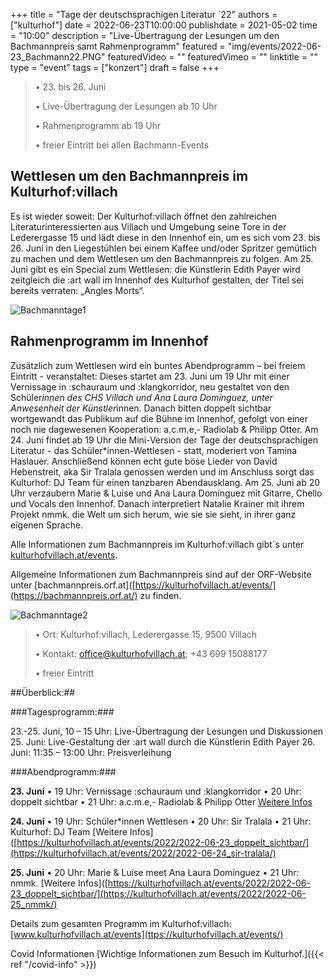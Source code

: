 +++
title = "Tage der deutschsprachigen Literatur `22"
authors = ["kulturhof"]
date = 2022-06-23T10:00:00
publishdate = 2021-05-02
time = "10:00"
description = "Live-Übertragung der Lesungen um den Bachmannpreis samt Rahmenprogramm"
featured = "img/events/2022-06-23_Bachmann22.PNG"
featuredVideo = ""
featuredVimeo = ""
linktitle = ""
type = "event"
tags = ["konzert"]
draft = false
+++

>•	23. bis 26. Juni
>
>•	Live-Übertragung der Lesungen ab 10 Uhr
>
>•	Rahmenprogramm ab 19 Uhr
>
>•	freier Eintritt bei allen Bachmann-Events
>


## Wettlesen um den Bachmannpreis im Kulturhof:villach ##

Es ist wieder soweit: Der Kulturhof:villach öffnet den zahlreichen Literaturinteressierten aus Villach und Umgebung seine Tore in der Lederergasse 15 und lädt diese in den Innenhof ein, um es sich vom 23. bis 26. Juni in den Liegestühlen bei einem Kaffee und/oder Spritzer gemütlich zu machen und dem Wettlesen um den Bachmannpreis zu folgen.
Am 25. Juni gibt es ein Special zum Wettlesen: die Künstlerin Edith Payer wird zeitgleich die :art wall im Innenhof des Kulturhof gestalten, der Titel sei bereits verraten: „Angles Morts“.


![Bachmanntage1](/img/events/2022-06-23_Bachmann1.jpg)

## Rahmenprogramm im Innenhof ##

Zusätzlich zum Wettlesen wird ein buntes Abendprogramm – bei freiem Eintritt - veranstaltet:
Dieses startet am 23. Juni um 19 Uhr mit einer Vernissage in :schauraum und :klangkorridor, neu gestaltet von den Schüler*innen des CHS Villach und Ana Laura Domínguez, unter Anwesenheit der Künstler*innen. Danach bitten doppelt sichtbar wortgewandt das Publikum auf die Bühne im Innenhof, gefolgt von einer noch nie dagewesenen Kooperation: a.c.m.e,- Radiolab & Philipp Otter.
Am 24. Juni findet ab 19 Uhr die Mini-Version der Tage der deutschsprachigen Literatur - das Schüler\*innen-Wettlesen - statt, moderiert von Tamina Haslauer. Anschließend können echt gute böse Lieder von David Hebenstreit, aka Sir Tralala genossen werden und im Anschluss sorgt das Kulturhof: DJ Team für einen tanzbaren Abendausklang.
Am 25. Juni ab 20 Uhr verzaubern Marie & Luise und Ana Laura Domínguez mit Gitarre, Chello und Vocals den Innenhof. Danach interpretiert Natalie Krainer mit ihrem Projekt nmmk. die Welt um sich herum, wie sie sie sieht, in ihrer ganz eigenen Sprache.

Alle Informationen zum Bachmannpreis im Kulturhof:villach gibt`s unter [kulturhofvillach.at/events](https://kulturhofvillach.at/events/). 

Allgemeine Informationen zum Bachmannpreis sind auf der ORF-Website unter [bachmannpreis.orf.at]([https://kulturhofvillach.at/events/](https://bachmannpreis.orf.at/) zu finden.

![Bachmanntage2](/img/events/2022-06-23_Bachmann2.jpg)


>•	Ort: Kulturhof:villach, Lederergasse 15, 9500 Villach
>
>•	Kontakt: office@kulturhofvillach.at; +43 699 15088177
>
>•	freier Eintritt

##Überblick:##

###Tagesprogramm:###

23.-25. Juni, 10 – 15 Uhr: Live-Übertragung der Lesungen und Diskussionen
25. Juni: Live-Gestaltung der :art wall durch die Künstlerin Edith Payer
26. Juni: 11:35 – 13:00 Uhr: Preisverleihung

###Abendprogramm:###

**23. Juni**
•	19 Uhr: Vernissage :schauraum und :klangkorridor
•	20 Uhr: doppelt sichtbar
•	21 Uhr: a.c.m.e,- Radiolab & Philipp Otter
[Weitere Infos](https://kulturhofvillach.at/events/2022/2022-06-23_doppelt_sichtbar/)

**24. Juni**
•	19 Uhr: Schüler\*innen Wettlesen
•	20 Uhr: Sir Tralala
•	21 Uhr: Kulturhof: DJ Team
[Weitere Infos]([https://kulturhofvillach.at/events/2022/2022-06-23_doppelt_sichtbar/](https://kulturhofvillach.at/events/2022/2022-06-24_sir-tralala/)

**25. Juni**
•	20 Uhr: Marie & Luise meet Ana Laura Domínguez
•	21 Uhr: nmmk.
[Weitere Infos]([https://kulturhofvillach.at/events/2022/2022-06-23_doppelt_sichtbar/](https://kulturhofvillach.at/events/2022/2022-06-25_nmmk/)

Details zum gesamten Programm im Kulturhof:villach: [www.kulturhofvillach.at/events](ttps://kulturhofvillach.at/events/)


Covid Informationen
[Wichtige Informationen zum Besuch im Kulturhof.]({{< ref "/covid-info" >}})
